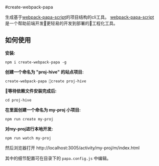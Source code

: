#create-webpack-papa

生成基于[webpack-papa-script](https://github.com/nonjene/webpack-papa-script)的项目结构的cli工具。
[webpack-papa-script](https://github.com/nonjene/webpack-papa-script) 是一个帮助前端开发更轻易的开发到部署的工程化工具。

## 如何使用

**安装:**

`npm i create-webpack-papa -g` 

**创建一个命名为 "proj-hive" 的站点项目:**

`create-webpack-papa create proj-hive`

**等待依赖文件安装完成后:**

`cd proj-hive`

**在里面创建一个命名为 my-proj 小项目:**

`npm run create my-proj`

**对my-proj进行本地开发:**

`npm run watch my-proj`

然后浏览器打开 http://localhost:3005/activity/my-proj/m/index.html


其中的细节配置可在目录下的 `papa.config.js` 中编辑。